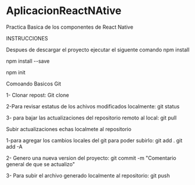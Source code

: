 # AplicacionReactNAtive
Practica Basica de los componentes de React Native

INSTRUCCIONES

Despues de descargar el proyecto ejecutar el siguente comando npm install 

npm install --save 

npm init



Comoando Basicos Git

1- Clonar repost: Git clone

2-Para revisar estatus de los achivos modificados localmente: git status

3- para bajar las actualizaciones del repositorio remoto al local: git pull


Subir actualizaciones echas localmete al repositorio

1-para agregar los cambios locales del git para poder subirlo:  git add .     git add -A

2- Genero una nueva version del proyecto: git commit -m "Comentario general de que se actualizo"

3- Para subir el archivo generado localmente al repositorio: git push
